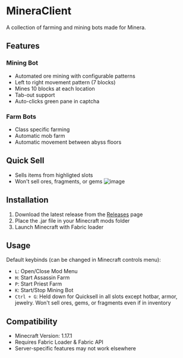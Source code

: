 # MineraClient

A collection of farming and mining bots made for Minera.

## Features

### Mining Bot
- Automated ore mining with configurable patterns
- Left to right movement pattern (7 blocks)
- Mines 10 blocks at each location
- Tab-out support
- Auto-clicks green pane in captcha

### Farm Bots
- Class specific farming
- Automatic mob farm
- Automatic movement between abyss floors

## Quick Sell
- Sells items from highligted slots
- Won't sell ores, fragments, or gems
![image](https://github.com/user-attachments/assets/8162b9f5-1d67-41bd-a73e-85d922744160)



## Installation
1. Download the latest release from the [Releases](../../releases) page
2. Place the .jar file in your Minecraft mods folder
3. Launch Minecraft with Fabric loader

## Usage
Default keybinds (can be changed in Minecraft controls menu):
- `L`: Open/Close Mod Menu
- `H`: Start Assassin Farm
- `P`: Start Priest Farm
- `K`: Start/Stop Mining Bot
- `Ctrl + G`: Held down for Quicksell in all slots except hotbar, armor, jewelry. Won't sell ores, gems, or fragments even if in inventory

## Compatibility
- Minecraft Version: 1.17.1
- Requires Fabric Loader & Fabric API
- Server-specific features may not work elsewhere
